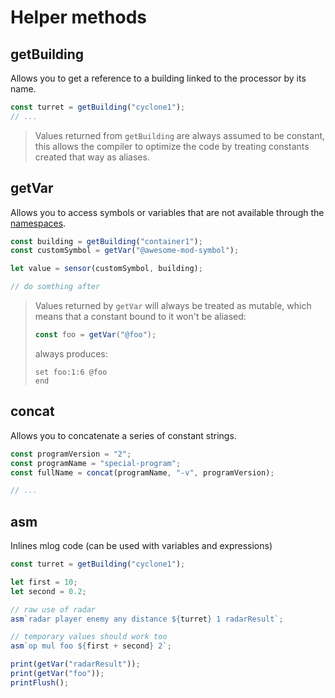 # Helper methods

## getBuilding

Allows you to get a reference to a building linked to the processor by its name.

```js
const turret = getBuilding("cyclone1");
// ...
```

> Values returned from `getBuilding` are always assumed to be constant,
> this allows the compiler to optimize the code by treating constants created
> that way as aliases.

## getVar

Allows you to access symbols or variables that are not available through the [namespaces](/namespaces).

```js
const building = getBuilding("container1");
const customSymbol = getVar("@awesome-mod-symbol");

let value = sensor(customSymbol, building);

// do somthing after
```

> Values returned by `getVar` will always be treated as mutable, which means
> that a constant bound to it won't be aliased:
>
> ```js
> const foo = getVar("@foo");
> ```
>
> always produces:
>
> ```mlog
> set foo:1:6 @foo
> end
> ```

## concat

Allows you to concatenate a series of constant strings.

```js
const programVersion = "2";
const programName = "special-program";
const fullName = concat(programName, "-v", programVersion);

// ...
```

## asm

Inlines mlog code (can be used with variables and expressions)

```js
const turret = getBuilding("cyclone1");

let first = 10;
let second = 0.2;

// raw use of radar
asm`radar player enemy any distance ${turret} 1 radarResult`;

// temporary values should work too
asm`op mul foo ${first + second} 2`;

print(getVar("radarResult"));
print(getVar("foo"));
printFlush();
```
